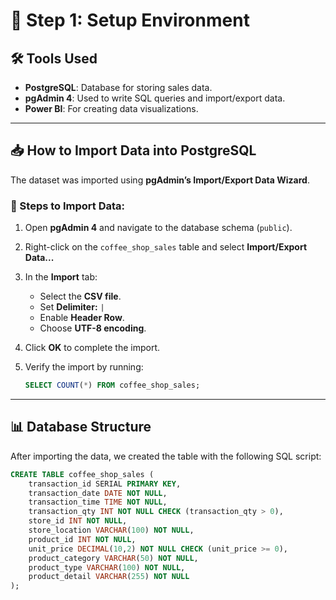 # 📌 Step 1: Setup Environment  

## 🛠 Tools Used  
- **PostgreSQL**: Database for storing sales data.  
- **pgAdmin 4**: Used to write SQL queries and import/export data.  
- **Power BI**: For creating data visualizations.  

---

## 📥 How to Import Data into PostgreSQL  
The dataset was imported using **pgAdmin’s Import/Export Data Wizard**.  

### 🔹 Steps to Import Data:  
1. Open **pgAdmin 4** and navigate to the database schema (`public`).  
2. Right-click on the `coffee_shop_sales` table and select **Import/Export Data...**  
3. In the **Import** tab:  
   - Select the **CSV file**.  
   - Set **Delimiter:** `|`  
   - Enable **Header Row**.  
   - Choose **UTF-8 encoding**.  
4. Click **OK** to complete the import.  
5. Verify the import by running:  

   ```sql
   SELECT COUNT(*) FROM coffee_shop_sales;
   ```

---

## 📊 Database Structure  
After importing the data, we created the table with the following SQL script:

```sql
CREATE TABLE coffee_shop_sales (
    transaction_id SERIAL PRIMARY KEY,
    transaction_date DATE NOT NULL,
    transaction_time TIME NOT NULL,
    transaction_qty INT NOT NULL CHECK (transaction_qty > 0),
    store_id INT NOT NULL,
    store_location VARCHAR(100) NOT NULL,
    product_id INT NOT NULL,
    unit_price DECIMAL(10,2) NOT NULL CHECK (unit_price >= 0),
    product_category VARCHAR(50) NOT NULL,
    product_type VARCHAR(100) NOT NULL,
    product_detail VARCHAR(255) NOT NULL
);
```
